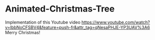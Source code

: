 # Animated-Christmas-Tree

Implementation of this Youtube video https://www.youtube.com/watch?v=lbbNoCFSBV4&feature=push-fr&attr_tag=qNesaPHJE-YP3UAV%3A6
Merry Christmas!
